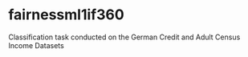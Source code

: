 # fairnessml1if360
Classification task conducted on the German Credit and Adult Census Income Datasets
